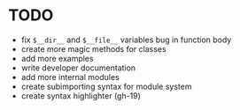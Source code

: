 # TODO

- fix `$__dir__` and `$__file__` variables bug in function body
- create more magic methods for classes
- add more examples
- write developer documentation
- add more internal modules
- create subimporting syntax for module system
- create syntax highlighter (gh-19)
